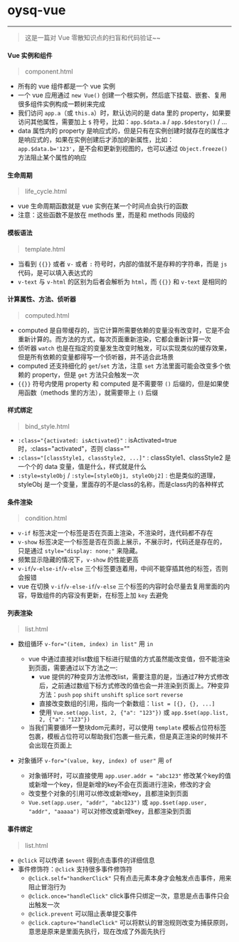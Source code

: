 # oysq-vue

---

> 这是一篇对 Vue 零散知识点的扫盲和代码验证~~

#### Vue 实例和组件

> component.html

* 所有的 vue 组件都是一个 vue 实例
* 一个 vue 应用通过 `new Vue()` 创建一个根实例，然后底下挂载、嵌套、复用很多组件实例构成一颗树来完成
* 我们访问 `app.a`（或 `this.a`）时，默认访问的是 data 里的 property，如果要访问其他属性，需要加上 `$` 符号，比如：`app.$data.a` / `app.$destory()` / ...
* data 属性内的 property 是响应式的，但是只有在实例创建时就存在的属性才是响应式的，如果在实例创建后才添加的新属性，比如：`app.$data.b='123'`，是不会和更新到视图的，也可以通过 `Object.freeze()` 方法阻止某个属性的响应

#### 生命周期

> life_cycle.html

* vue 生命周期函数就是 vue 实例在某一个时间点会执行的函数
* 注意：这些函数不是放在 methods 里，而是和 methods 同级的


#### 模板语法

> template.html

* 当看到 `{{}}` 或者 `v-` 或者 `:` 符号时，内部的值就不是存粹的字符串，而是 `js` 代码，是可以填入表达式的
* `v-text` 与 `v-html` 的区别为后者会解析为 `html`，而 `{{}}` 和 `v-text` 是相同的


#### 计算属性、方法、侦听器

> computed.html

* computed 是自带缓存的，当它计算所需要依赖的变量没有改变时，它是不会重新计算的。而方法的方式，每次页面重新渲染，它都会重新计算一次
* 侦听器 `watch` 也是在指定的变量发生改变时触发，可以实现类似的缓存效果，但是所有依赖的变量都得写一个侦听器，并不适合此场景
* computed 还支持细化的 `get`/`set` 方法，注意 `set` 方法里面可能会改变多个依赖的 property，但是 `get` 方法只会触发一次
* `{{}}` 符号内使用 property 和 computed 是不需要带 `()` 后缀的，但是如果使用函数（methods 里的方法），就需要带上 `()` 后缀


#### 样式绑定

> bind_style.html

* `:class="{activated: isActivated}"` : isActivated=true时，:class="activated"，否则 class=""
* `:class="[classStyle1, classStyle2, ...]"` : classStyle1、classStyle2 是一个个的 data 变量，值是什么，样式就是什么
* `:style=styleObj` / `:style=[styleObj1, styleObj2]` : 也是类似的道理，styleObj 是一个变量，里面存的不是class的名称，而是class内的各种样式

#### 条件渲染

> condition.html

* `v-if` 标签决定一个标签是否在页面上渲染，不渲染时，连代码都不存在
* `v-show` 标签决定一个标签是否在页面上展示，不展示时，代码还是存在的，只是通过 `style="display: none;"` 来隐藏。
* 频繁显示隐藏的情况下，`v-show` 的性能更高
* `v-if`/`v-else-if`/`v-else` 三个标签要连着用，中间不能穿插其他的标签，否则会报错
* vue 在切换 `v-if`/`v-else-if`/`v-else` 三个标签的内容时会尽量去复用里面的内容，导致组件的内容没有更新，在标签上加 `key` 去避免

#### 列表渲染

> list.html

* 数组循环 `v-for="(item, index) in list"` 用 `in`
    * vue 中通过直接对list数组下标进行赋值的方式虽然能改变值，但不能渲染到页面，需要通过以下方法之一:
        * vue 提供的7种变异方法修改list，需要注意的是，当通过7种方式修改后，之前通过数组下标方式修改的值也会一并渲染到页面上。7种变异方法：`push` `pop` `shift` `unshift` `splice` `sort` `reverse`
        * 直接改变数组的引用，指向一个新数组：`list = [{}, {}, ...]`
        * 使用 `Vue.set(app.list, 2, {"a": "123"})` 或 `app.$set(app.list, 2, {"a": "123"})`
    * 当我们需要循环一整块dom元素时，可以使用 `template` 模板占位符标签包裹，模板占位符可以帮助我们包裹一些元素，但是真正渲染的时候并不会出现在页面上

* 对象循环 `v-for="(value, key, index) of user"` 用 `of`
    * 对象循环时，可以直接使用 `app.user.addr = "abc123"` 修改某个key的值或新增一个key，但是新增的key不会在页面进行渲染，修改的才会
    * 改变整个对象的引用可以修改或新增key，且都渲染到页面
    * `Vue.set(app.user, "addr", "abc123")` 或 `app.$set(app.user, "addr", "aaaaa")` 可以对修改或新增key，且都渲染到页面

#### 事件绑定

> list.html

* `@click` 可以传递 `$event` 得到点击事件的详细信息
* 事件修饰符：`@click` 支持很多事件修饰符
   * `@click.self="handkerClick"` 只有点击元素本身才会触发点击事件，用来阻止冒泡行为
   * `@click.once="handleClick"` click事件只绑定一次，意思是点击事件只会出触发一次
   * `@click.prevent` 可以阻止表单提交事件
   * `@click.capture="handleClick"` 可以将默认的冒泡规则改变为捕获原则，意思是原来是里面先执行，现在改成了外面先执行









